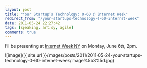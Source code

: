 ```yaml
---
layout: post
title: "Your Startup’s Technology: 0-60 @ Internet Week"
redirect_from: "/your-startups-technology-0-60-internet-week"
date: 2011-05-24 22:27:42
tags: [speaking, art.sy, agile]
comments: true
---
```

I’ll be presenting at [Internet Week NY](http://www.internetweekny.com) on Monday, June 6th, 2pm.

![image]({{ site.url }}/images/posts/2011/2011-05-24-your-startups-technology-0-60-internet-week/image%5b3%5d.jpg)
